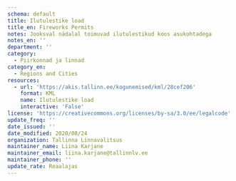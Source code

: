 ```yaml
---
schema: default
title: Ilutulestike load
title_en: Fireworks Permits
notes: Jooksval nädalal toimuvad ilutulestikud koos asukohtadega
notes_en: ''
department: ''
category:
  - Piirkonnad ja linnad
category_en:
  - Regions and Cities
resources:
  - url: 'https://akis.tallinn.ee/kogunemised/kml/28cef206'
    format: KML
    name: Ilutulestike load
    interactive: 'False'
license: 'https://creativecommons.org/licenses/by-sa/3.0/ee/legalcode'
update_freq: ''
date_issued: ''
date_modified: 2020/08/24
organization: Tallinna Linnavalitsus
maintainer_name: Liina Karjane
maintainer_email: liina.karjane@tallinnlv.ee
maintainer_phone: ''
update_rate: Reaalajas
---
```

